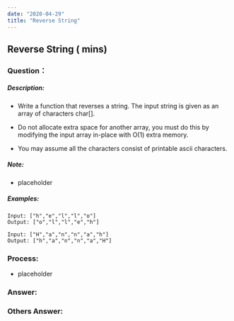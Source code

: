 ```yaml
---
date: "2020-04-29"
title: "Reverse String"
---
```


## Reverse String ( mins)

### Question：

##### Description:
* Write a function that reverses a string. The input string is given as an array of characters char[].

* Do not allocate extra space for another array, you must do this by modifying the input array in-place with O(1) extra memory.

* You may assume all the characters consist of printable ascii characters.

##### Note:
* placeholder

##### Examples:
```
Input: ["h","e","l","l","o"]
Output: ["o","l","l","e","h"]

Input: ["H","a","n","n","a","h"]
Output: ["h","a","n","n","a","H"]
```

### Process:
- placeholder

### Answer:

### Others Answer:
